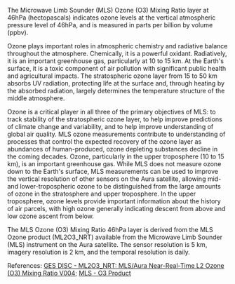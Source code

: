 The Microwave Limb Sounder (MLS) Ozone (O3) Mixing Ratio layer at 46hPa (hectopascals) indicates ozone levels at the vertical atmospheric pressure level of 46hPa, and is measured in parts per billion by volume (ppbv).

Ozone plays important roles in atmospheric chemistry and radiative balance throughout the atmosphere. Chemically, it is a powerful oxidant. Radiatively, it is an important greenhouse gas, particularly at 10 to 15 km. At the Earth's surface, it is a toxic component of air pollution with significant public health and agricultural impacts. The stratospheric ozone layer from 15 to 50 km absorbs UV radiation, protecting life at the surface and, through heating by the absorbed radiation, largely determines the temperature structure of the middle atmosphere.

Ozone is a critical player in all three of the primary objectives of MLS: to track stability of the stratospheric ozone layer, to help improve predictions of climate change and variability, and to help improve understanding of global air quality. MLS ozone measurements contribute to understanding of processes that control the expected recovery of the ozone layer as abundances of human-produced, ozone depleting substances decline in the coming decades. Ozone, particularly in the upper troposphere (10 to 15 km), is an important greenhouse gas. While MLS does not measure ozone down to the Earth's surface, MLS measurements can be used to improve the vertical resolution of other sensors on the Aura satellite, allowing mid- and lower-tropospheric ozone to be distinguished from the large amounts of ozone in the stratosphere and upper troposphere. In the upper troposphere, ozone levels provide important information about the history of air parcels, with high ozone generally indicating descent from above and low ozone ascent from below.

The MLS Ozone (O3) Mixing Ratio 46hPa layer is derived from the MLS Ozone product (ML2O3_NRT) available from the Microwave Limb Sounder (MLS) instrument on the Aura satellite. The sensor resolution is 5 km, imagery resolution is 2 km, and the temporal resolution is daily.

References: [GES DISC - ML2O3_NRT: MLS/Aura Near-Real-Time L2 Ozone (O3) Mixing Ratio V004](https://disc.gsfc.nasa.gov/datasets/ML2O3_NRT_004/summary); [MLS - O3 Product](https://mls.jpl.nasa.gov/products/o3_product.php)
